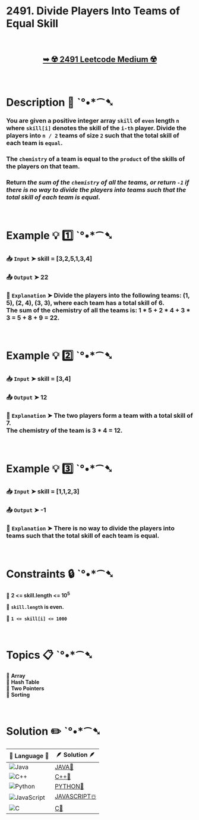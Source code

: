 # 2491. Divide Players Into Teams of Equal Skill

</br>

<h2 align="center"> 

<a href="https://leetcode.com/problems/divide-players-into-teams-of-equal-skill/description/?envType=daily-question&envId=2024-10-04"><strong>➥ ☢️ 2491 Leetcode Medium ☢️ </strong></a>
</h2>

</br>

# Description 📜 ˋ°•*⁀➷

### You are given a positive integer array `skill` of `even` length `n` where `skill[i]` denotes the skill of the `i-th` player. Divide the players into `n / 2` teams of size `2` such that the total skill of each team is `equal`.

### The `chemistry` of a team is equal to the `product` of the skills of the players on that team.

### Return *the sum of the `chemistry` of all the teams, or return `-1` if there is no way to divide the players into teams such that the total skill of each team is equal*.

</br>

# Example 💡 1️⃣ ˋ°•*⁀➷

  ### 📥 `Input`  ➤ skill = [3,2,5,1,3,4]

  ### 📤 `Output`  ➤ 22

  ### 🔦 `Explanation`  ➤ Divide the players into the following teams: (1, 5), (2, 4), (3, 3), where each team has a total skill of 6. </br> The sum of the chemistry of all the teams is: 1 * 5 + 2 * 4 + 3 * 3 = 5 + 8 + 9 = 22.

</br>

# Example 💡 2️⃣ ˋ°•*⁀➷

  ### 📥 `Input` ➤ skill = [3,4]

  ### 📤 `Output`  ➤ 12 

  ### 🔦 `Explanation` ➤ The two players form a team with a total skill of 7. </br> The chemistry of the team is 3 * 4 = 12.

</br>

# Example 💡 3️⃣ ˋ°•*⁀➷

  ### 📥 `Input` ➤ skill = [1,1,2,3]

  ### 📤 `Output`  ➤ -1

  ### 🔦 `Explanation`  ➤ There is no way to divide the players into teams such that the total skill of each team is equal.

</br>

# Constraints 🔒 ˋ°•*⁀➷

🔹 **2 <= skill.length <= 10<sup>5</sup>** </br>

🔹 **`skill.length` is even.** </br>

🔹 **`1 <= skill[i] <= 1000`** </br>

</br>

# Topics 📋 ˋ°•*⁀➷

🔸 **Array**  </br>
🔸 **Hash Table**  </br>
🔸 **Two Pointers**  </br>
🔸 **Sorting**  </br>

</br>

# Solution ✏️ ˋ°•*⁀➷

| 📒 Language 📒  | 🪶 Solution 🪶 |
| ------------- | ------------- |
|  ![Java](https://img.shields.io/badge/java-%23ED8B00.svg?style=for-the-badge&logo=openjdk&logoColor=white)  | [JAVA🍁](https://github.com/Prakhar-002/LEETCODE/blob/main/%F0%9F%93%9C%20Daily%20Challange%20%F0%9F%92%A1/10%20October%20%F0%9F%AA%94%202024/04%20-%2010%20-%202024%20---%202491.%20Divide%20Players%20Into%20Teams%20of%20Equal%20Skill%20%E2%98%83%EF%B8%8F%20%F0%9F%8D%81%20%F0%9F%8D%B0%20%F0%9F%8E%B2%20%F0%9F%92%96/%F0%9F%8D%81JAVA%20-%202491.%20Divide%20Players%20Into%20Teams%20of%20Equal%20Skill.java) |
|  ![C++](https://img.shields.io/badge/c++-%2300599C.svg?style=for-the-badge&logo=c%2B%2B&logoColor=white)  | [C++🎲](https://github.com/Prakhar-002/LEETCODE/blob/main/%F0%9F%93%9C%20Daily%20Challange%20%F0%9F%92%A1/10%20October%20%F0%9F%AA%94%202024/04%20-%2010%20-%202024%20---%202491.%20Divide%20Players%20Into%20Teams%20of%20Equal%20Skill%20%E2%98%83%EF%B8%8F%20%F0%9F%8D%81%20%F0%9F%8D%B0%20%F0%9F%8E%B2%20%F0%9F%92%96/%F0%9F%8E%B2CPP%20-%202491.%20Divide%20Players%20Into%20Teams%20of%20Equal%20Skill.cpp)  |
|  ![Python](https://img.shields.io/badge/python-3670A0?style=for-the-badge&logo=python&logoColor=ffdd54)    | [PYTHON🍰](https://github.com/Prakhar-002/LEETCODE/blob/main/%F0%9F%93%9C%20Daily%20Challange%20%F0%9F%92%A1/10%20October%20%F0%9F%AA%94%202024/04%20-%2010%20-%202024%20---%202491.%20Divide%20Players%20Into%20Teams%20of%20Equal%20Skill%20%E2%98%83%EF%B8%8F%20%F0%9F%8D%81%20%F0%9F%8D%B0%20%F0%9F%8E%B2%20%F0%9F%92%96/%F0%9F%8D%B0PYTHON%20-%202491.%20Divide%20Players%20Into%20Teams%20of%20Equal%20Skill.py) |
| ![JavaScript](https://img.shields.io/badge/javascript-%23323330.svg?style=for-the-badge&logo=javascript&logoColor=%23F7DF1E)   | [JAVASCRIPT☃️](https://github.com/Prakhar-002/LEETCODE/blob/main/%F0%9F%93%9C%20Daily%20Challange%20%F0%9F%92%A1/10%20October%20%F0%9F%AA%94%202024/04%20-%2010%20-%202024%20---%202491.%20Divide%20Players%20Into%20Teams%20of%20Equal%20Skill%20%E2%98%83%EF%B8%8F%20%F0%9F%8D%81%20%F0%9F%8D%B0%20%F0%9F%8E%B2%20%F0%9F%92%96/%E2%98%83%EF%B8%8FJAVASCRIPT%20-%202491.%20Divide%20Players%20Into%20Teams%20of%20Equal%20Skill.js) |
|   ![C](https://img.shields.io/badge/c-%2300599C.svg?style=for-the-badge&logo=c&logoColor=white)   | [C💖](https://github.com/Prakhar-002/LEETCODE/blob/main/%F0%9F%93%9C%20Daily%20Challange%20%F0%9F%92%A1/10%20October%20%F0%9F%AA%94%202024/04%20-%2010%20-%202024%20---%202491.%20Divide%20Players%20Into%20Teams%20of%20Equal%20Skill%20%E2%98%83%EF%B8%8F%20%F0%9F%8D%81%20%F0%9F%8D%B0%20%F0%9F%8E%B2%20%F0%9F%92%96/%F0%9F%92%96C%20-%202491.%20Divide%20Players%20Into%20Teams%20of%20Equal%20Skill.c)  |
